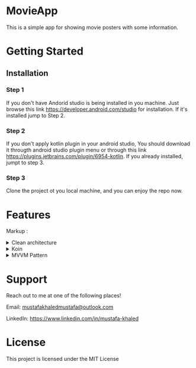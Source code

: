 # MovieApp
This is a simple app for showing movie posters with some information.

# Getting Started
## Installation ##
### Step 1 ###
If you don't have Andorid studio is being installed in you machine. Just browse this link https://developer.android.com/studio 
for installation. If it's installed jump to Step 2.
### Step 2 ###
If you don't apply kotlin plugin in your android studio, You should download it througth android studio plugin menu or through this link 
https://plugins.jetbrains.com/plugin/6954-kotlin. If you already installed, jumpt to step 3.
### Step 3 ###
Clone the project ot you local machine, and you can enjoy the repo now.
# Features
Markup : <details>
           <summary>Clean architecture</summary>
           <p>Increases maintainability, testability, and keep it also readable for any other developer.</p>
           <p>Check this: https://www.toptal.com/android/android-apps-mvvm-with-clean-architecture</p>
         </details>
         <details>
           <summary>Koin</summary>
           <p>This is a way where you can apply dependency injection in Kotlin.</p>
           <p>Check this: https://android.jlelse.eu/koin-simple-android-di-a47827a707ce</p>
         </details>
         <details>
           <summary>MVVM Pattern</summary>
           <p>In clean architecture, For me it's recommended to apply MVVM as a presentation pattern.</p>
           <p>Check this:https://proandroiddev.com/mvvm-with-kotlin-android-architecture-components-dagger-2-retrofit-and-rxandroid-1a4ebb38c699</p>
         </details>



# Support
Reach out to me at one of the following places!

Email: mustafakhaledmustafa@outlook.com

LinkedIn: https://www.linkedin.com/in/mustafa-khaled
# License
This project is licensed under the MIT License
